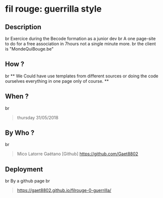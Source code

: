 # fil rouge: guerrilla style 

## Description
br
Exercice during the Becode formation as a junior dev
br
A one page-site to do for a free association in 7hours not a single minute more.
br
the client is "MondeQuiBouge.be"

## How ?
br
** We Could have use templates from different sources or doing the code ourselves everything in one page only of course. **
## When ?
br 
> thursday 31/05/2018

## By Who ?
br
>Mico Latorre Gaëtano
[Github] https://github.com/Gaet8802

## Deployment
br
By a github page
br
> https://gaet8802.github.io/filrouge-0-guerrilla/
